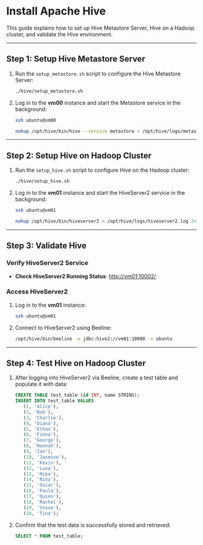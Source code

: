 # Install Apache Hive

This guide explains how to set up Hive Metastore Server, Hive on a Hadoop cluster, and validate the Hive environment.

---

## Step 1: Setup Hive Metastore Server

1. Run the `setup_metastore.sh` script to configure the Hive Metastore Server:
   ```bash
   ./hive/setup_metastore.sh
   ```

2. Log in to the **vm00** instance and start the Metastore service in the background:
   ```bash
   ssh ubuntu@vm00

   nohup /opt/hive/bin/hive --service metastore > /opt/hive/logs/metastore.log 2>&1 &
   ```

---

## Step 2: Setup Hive on Hadoop Cluster

1. Run the `setup_hive.sh` script to configure Hive on the Hadoop cluster:
   ```bash
   ./hive/setup_hive.sh
   ```

2. Log in to the **vm01** instance and start the HiveServer2 service in the background:
   ```bash
   ssh ubuntu@vm01

   nohup /opt/hive/bin/hiveserver2 > /opt/hive/logs/hiveserver2.log 2>&1 &
   ```

---

## Step 3: Validate Hive

### Verify HiveServer2 Service

- **Check HiveServer2 Running Status**: [http://vm01:10002/](http://vm01:10002/)

### Access HiveServer2

1. Log in to the **vm01** instance:
   ```bash
   ssh ubuntu@vm01
   ```

2. Connect to HiveServer2 using Beeline:
   ```bash
   /opt/hive/bin/beeline -u jdbc:hive2://vm01:10000 -n ubuntu
   ```

---

## Step 4: Test Hive on Hadoop Cluster

1. After logging into HiveServer2 via Beeline, create a test table and populate it with data:
   ```sql
   CREATE TABLE test_table (id INT, name STRING);
   INSERT INTO test_table VALUES
      (1, 'Alice'),
      (2, 'Bob'),
      (3, 'Charlie'),
      (4, 'Diana'),
      (5, 'Ethan'),
      (6, 'Fiona'),
      (7, 'George'),
      (8, 'Hannah'),
      (9, 'Ian'),
      (10, 'Jasmine'),
      (11, 'Kevin'),
      (12, 'Luna'),
      (13, 'Mike'),
      (14, 'Nina'),
      (15, 'Oscar'),
      (16, 'Paula'),
      (17, 'Quinn'),
      (18, 'Rachel'),
      (19, 'Steve'),
      (20, 'Tina');
   ```

2. Confirm that the test data is successfully stored and retrieved.
   ```sql
   SELECT * FROM test_table;
   ```